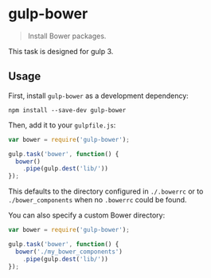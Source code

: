 # gulp-bower
> Install Bower packages.

This task is designed for gulp 3.

## Usage

First, install `gulp-bower` as a development dependency:

```shell
npm install --save-dev gulp-bower
```

Then, add it to your `gulpfile.js`:

```javascript
var bower = require('gulp-bower');

gulp.task('bower', function() {
  bower()
    .pipe(gulp.dest('lib/'))
});
```

This defaults to the directory configured in `./.bowerrc` or to `./bower_components` when no `.bowerrc` could be found.

You can also specify a custom Bower directory:

```javascript
var bower = require('gulp-bower');

gulp.task('bower', function() {
  bower('./my_bower_components')
    .pipe(gulp.dest('lib/'))
});
```
